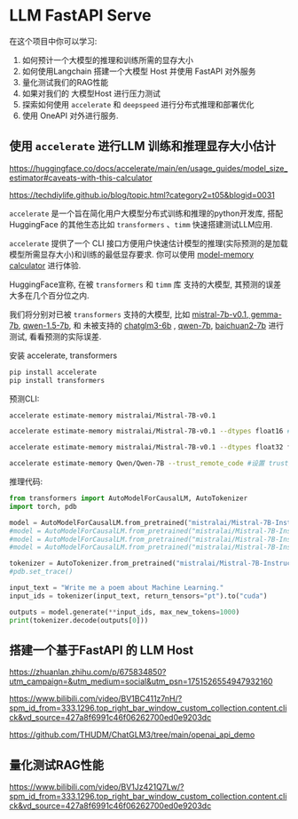 # LLM FastAPI Serve

在这个项目中你可以学习:

1. 如何预计一个大模型的推理和训练所需的显存大小
2. 如何使用Langchain 搭建一个大模型 Host 并使用 FastAPI 对外服务
3. 量化测试我们的RAG性能
4. 如果对我们的 大模型Host 进行压力测试
5. 探索如何使用 `accelerate` 和 `deepspeed` 进行分布式推理和部署优化
6. 使用 OneAPI 对外进行服务.

## 使用 `accelerate` 进行LLM 训练和推理显存大小估计

https://huggingface.co/docs/accelerate/main/en/usage_guides/model_size_estimator#caveats-with-this-calculator

https://techdiylife.github.io/blog/topic.html?category2=t05&blogid=0031

`accelerate` 是一个旨在简化用户大模型分布式训练和推理的python开发库, 搭配 HuggingFace 的其他生态比如 `transformers` 、`timm` 快速搭建测试LLM应用.

`accelerate` 提供了一个 CLI 接口方便用户快速估计模型的推理(实际预测的是加载模型所需显存大小)和训练的最低显存要求. 你可以使用 [model-memory calculator](https://huggingface.co/spaces/hf-accelerate/model-memory-usage) 进行体验.

HuggingFace宣称, 在被 `transformers` 和 `timm` 库 支持的大模型, 其预测的误差大多在几个百分位之内.

我们将分别对已被 `transformers` 支持的大模型, 比如 [mistral-7b-v0.1](https://huggingface.co/mistralai/Mistral-7B-v0.1),[ gemma-7b](https://huggingface.co/google/gemma-7b), [qwen-1.5-7b](https://huggingface.co/Qwen/Qwen1.5-7B), 和 未被支持的 [chatglm3-6b](https://huggingface.co/THUDM/chatglm3-6b) , [qwen-7b](https://huggingface.co/Qwen/Qwen-7B), [baichuan2-7b](https://huggingface.co/baichuan-inc/Baichuan-7B) 进行测试, 看看预测的实际误差.

安装 accelerate, transformers

```bash
pip install accelerate
pip install transformers
```

预测CLI:

```bash
accelerate estimate-memory mistralai/Mistral-7B-v0.1

accelerate estimate-memory mistralai/Mistral-7B-v0.1 --dtypes float16 # 只显示指定的数据类型

accelerate estimate-memory mistralai/Mistral-7B-v0.1 --dtypes float32 float16 --library_name transformers # 指定开发库

accelerate estimate-memory Qwen/Qwen-7B --trust_remote_code #设置 trust_remote_code=True
```

推理代码:

```python
from transformers import AutoModelForCausalLM, AutoTokenizer
import torch, pdb

model = AutoModelForCausalLM.from_pretrained("mistralai/Mistral-7B-Instruct-v0.2", torch_dtype=torch.float32, device_map="auto")
#model = AutoModelForCausalLM.from_pretrained("mistralai/Mistral-7B-Instruct-v0.2", torch_dtype=torch.float16, device_map="auto")
#model = AutoModelForCausalLM.from_pretrained("mistralai/Mistral-7B-Instruct-v0.2", load_in_8bit=True, device_map="auto")
#model = AutoModelForCausalLM.from_pretrained("mistralai/Mistral-7B-Instruct-v0.2", load_in_4bit=True, device_map="auto")

tokenizer = AutoTokenizer.from_pretrained("mistralai/Mistral-7B-Instruct-v0.2")
#pdb.set_trace()

input_text = "Write me a poem about Machine Learning."
input_ids = tokenizer(input_text, return_tensors="pt").to("cuda")

outputs = model.generate(**input_ids, max_new_tokens=1000)
print(tokenizer.decode(outputs[0]))
```

## 搭建一个基于FastAPI 的 LLM Host

https://zhuanlan.zhihu.com/p/675834850?utm_campaign=&utm_medium=social&utm_psn=1751526554947932160

https://www.bilibili.com/video/BV1BC411z7nH/?spm_id_from=333.1296.top_right_bar_window_custom_collection.content.click&vd_source=427a8f6991c46f06262700ed0e9203dc

https://github.com/THUDM/ChatGLM3/tree/main/openai_api_demo




## 量化测试RAG性能

https://www.bilibili.com/video/BV1Jz421Q7Lw/?spm_id_from=333.1296.top_right_bar_window_custom_collection.content.click&vd_source=427a8f6991c46f06262700ed0e9203dc
